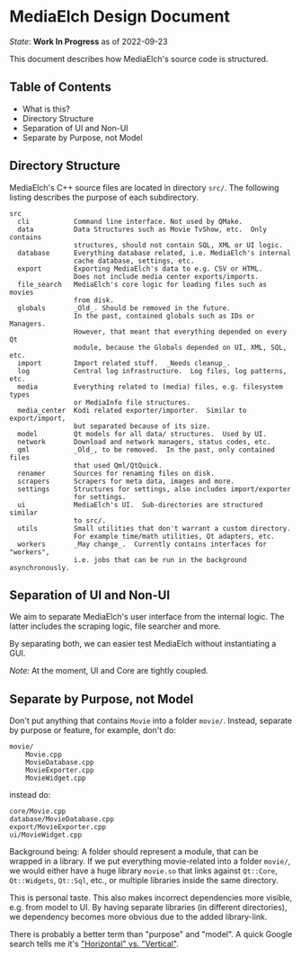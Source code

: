 # MediaElch Design Document

_State_: **Work In Progress** as of 2022-09-23

This document describes how MediaElch's source code is structured.

## Table of Contents

 - What is this?
 - Directory Structure
 - Separation of UI and Non-UI
 - Separate by Purpose, not Model


## Directory Structure

MediaElch's C++ source files are located in directory `src/`.
The following listing describes the purpose of each subdirectory.

```
src
  cli           Command line interface. Not used by QMake.
  data          Data Structures such as Movie TvShow, etc.  Only contains
                structures, should not contain SQL, XML or UI logic.
  database      Everything database related, i.e. MediaElch's internal
                cache database, settings, etc.
  export        Exporting MediaElch's data to e.g. CSV or HTML.
                Does not include media center exports/imports.
  file_search   MediaElch's core logic for loading files such as movies
                from disk.
  globals       _Old_. Should be removed in the future.
                In the past, contained globals such as IDs or Managers.
                However, that meant that everything depended on every Qt
                module, because the Globals depended on UI, XML, SQL, etc.
  import        Import related stuff.  _Needs cleanup_.
  log           Central log infrastructure.  Log files, log patterns, etc.
  media         Everything related to (media) files, e.g. filesystem types
                or MediaInfo file structures.
  media_center  Kodi related exporter/importer.  Similar to export/import,
                but separated because of its size.
  model         Qt models for all data/ structures.  Used by UI.
  network       Download and network managers, status codes, etc.
  qml           _Old_, to be removed.  In the past, only contained files
                that used Qml/QtQuick.
  renamer       Sources for renaming files on disk.
  scrapers      Scrapers for meta data, images and more.
  settings      Structures for settings, also includes import/exporter
                for settings.
  ui            MediaElch's UI.  Sub-directories are structured similar
                to src/.
  utils         Small utilities that don't warrant a custom directory.
                For example time/math utilities, Qt adapters, etc.
  workers       _May change_.  Currently contains interfaces for "workers",
                i.e. jobs that can be run in the background asynchronously.
```


## Separation of UI and Non-UI

We aim to separate MediaElch's user interface from the internal logic.
The latter includes the scraping logic, file searcher and more.

By separating both, we can easier test MediaElch without instantiating a GUI.

_Note:_ At the moment, UI and Core are tightly coupled.


## Separate by Purpose, not Model

Don't put anything that contains `Movie` into a folder `movie/`.
Instead, separate by purpose or feature, for example, don't do:

```
movie/
    Movie.cpp
    MovieDatabase.cpp
    MovieExporter.cpp
    MovieWidget.cpp
```

instead do:

```
core/Movie.cpp
database/MovieDatabase.cpp
export/MovieExporter.cpp
ui/MovieWidget.cpp
```

Background being: A folder should represent a module, that can be wrapped
in a library.  If we put everything movie-related into a folder `movie/`,
we would either have a huge library `movie.so` that links against `Qt::Core`,
`Qt::Widgets`, `Qt::Sql`, etc., or multiple libraries inside the same directory.

This is personal taste.  This also makes incorrect dependencies more visible,
e.g. from model to UI.  By having separate libraries (in different directories),
we dependency becomes more obvious due to the added library-link.

There is probably a better term than "purpose" and "model".
A quick Google search tells me it's ["Horizontal" vs. "Vertical"][0].


[0]: https://www.slideshare.net/ChristianHujer/vertical-vs-horizontal-software-architecture
